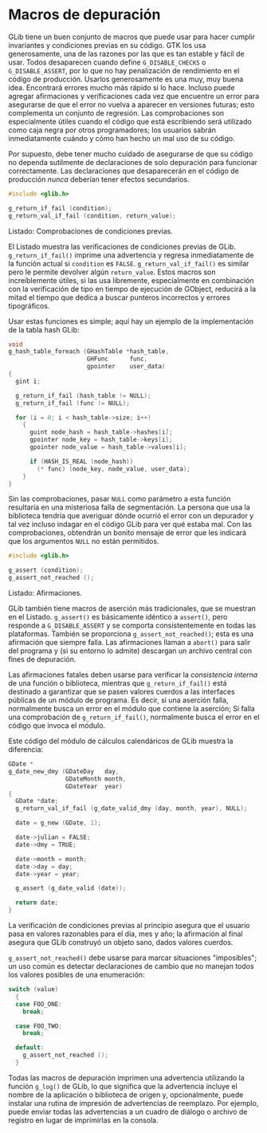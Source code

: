 # Macros de depuración

GLib tiene un buen conjunto de macros que puede usar para hacer cumplir invariantes y condiciones previas en su código. GTK los usa generosamente, una de las razones por las que es tan estable y fácil de usar. Todos desaparecen cuando define `G_DISABLE_CHECKS` o `G_DISABLE_ASSERT`, por lo que no hay penalización de rendimiento en el código de producción. Usarlos generosamente es una muy, muy buena idea. Encontrará errores mucho más rápido si lo hace. Incluso puede agregar afirmaciones y verificaciones cada vez que encuentre un error para asegurarse de que el error no vuelva a aparecer en versiones futuras; esto complementa un conjunto de regresión. Las comprobaciones son especialmente útiles cuando el código que está escribiendo será utilizado como caja negra por otros programadores; los usuarios sabrán inmediatamente cuándo y cómo han hecho un mal uso de su código.


Por supuesto, debe tener mucho cuidado de asegurarse de que su código no dependa sutilmente de declaraciones de solo depuración para funcionar correctamente. Las declaraciones que desaparecerán en el código de producción *nunca* deberían tener efectos secundarios.

<a id="glib-precondition"></a>

```c
#include <glib.h>

g_return_if_fail (condition);
g_return_val_if_fail (condition, return_value);
```

<div class="caption">

<p><span class="glib-precondition">Listado</span>: Comprobaciones de condiciones previas.</p>

</div>

El <span class="glib-precondition">Listado</span> muestra las verificaciones de condiciones previas de GLib. `g_return_if_fail()` imprime una advertencia y regresa inmediatamente de la función actual si `condition` es `FALSE`. `g_return_val_if_fail()` es similar pero le permite devolver algún `return_value`. Estos macros son increíblemente útiles, si las usa libremente, especialmente en
combinación con la verificación de tipo en tiempo de ejecución de GObject, reducirá a la mitad el tiempo que dedica a buscar punteros incorrectos y errores
tipográficos.


Usar estas funciones es simple; aquí hay un ejemplo de la implementación de la tabla hash GLib:

```c
void
g_hash_table_foreach (GHashTable *hash_table,
                      GHFunc      func,
                      gpointer    user_data)
{
  gint i;

  g_return_if_fail (hash_table != NULL);
  g_return_if_fail (func != NULL);

  for (i = 0; i < hash_table->size; i++)
    {
      guint node_hash = hash_table->hashes[i];
      gpointer node_key = hash_table->keys[i];
      gpointer node_value = hash_table->values[i];

      if (HASH_IS_REAL (node_hash))
        (* func) (node_key, node_value, user_data);
    }
}
```

Sin las comprobaciones, pasar `NULL` como parámetro a esta función resultaría en una misteriosa falla de segmentación. La persona que usa la biblioteca tendría que averiguar dónde ocurrió el error con un depurador y tal vez incluso indagar en el código GLib para ver qué estaba mal. Con las comprobaciones, obtendrán un bonito mensaje de error que les indicará que los argumentos `NULL` no están permitidos.

<a id="glib-assertions"></a>

```c
#include <glib.h>

g_assert (condition);
g_assert_not_reached ();
```

<div class="caption">

<p><span class="glib-assertions">Listado</span>: Afirmaciones.</p>

</div>

GLib también tiene macros de aserción más tradicionales, que se muestran en el <span class="glib-assertions">Listado</span>. `g_assert()` es básicamente idéntico a `assert()`, pero responde a `G_DISABLE_ASSERT` y se comporta consistentemente en todas las plataformas. También se proporciona `g_assert_not_reached()`; esta es una afirmación que siempre falla. Las afirmaciones llaman a `abort()` para salir del programa y (si su entorno lo admite) descargan un archivo central con fines de depuración.

Las afirmaciones fatales deben usarse para verificar la *consistencia interna* de una función o biblioteca, mientras que `g_return_if_fail()` está destinado a garantizar que se pasen valores cuerdos a las interfaces públicas de un módulo de programa. Es decir, si una aserción falla, normalmente busca un error en el módulo que contiene la aserción; Si falla una comprobación de `g_return_if_fail()`, normalmente busca el error en el código que invoca el módulo.

Este código del módulo de cálculos calendáricos de GLib muestra la diferencia:

```c
GDate *
g_date_new_dmy (GDateDay   day,
                GDateMonth month,
                GDateYear  year)
{
  GDate *date;
  g_return_val_if_fail (g_date_valid_dmy (day, month, year), NULL);

  date = g_new (GDate, 1);

  date->julian = FALSE;
  date->dmy = TRUE;

  date->month = month;
  date->day = day;
  date->year = year;

  g_assert (g_date_valid (date));

  return date;
}
```

La verificación de condiciones previas al principio asegura que el usuario pasa en valores razonables para el día, mes y año; la afirmación al final asegura que GLib construyó un objeto sano, dados valores cuerdos.

`g_assert_not_reached()` debe usarse para marcar situaciones "imposibles"; un uso común es detectar declaraciones de cambio que no manejan todos los valores posibles de una enumeración:

```c
switch (value)
  {
  case FOO_ONE:
    break;

  case FOO_TWO:
    break;

  default:
    g_assert_not_reached ();
  }
```

Todas las macros de depuración imprimen una advertencia utilizando la función `g_log()` de GLib, lo que significa que la advertencia incluye el nombre de la aplicación o biblioteca de origen y, opcionalmente, puede instalar una rutina de impresión de advertencias de reemplazo. Por ejemplo, puede enviar todas las advertencias a un cuadro de diálogo o archivo de registro en lugar de imprimirlas en la consola.

<!-- Habilitacion del enumeramiento de referencias -->

<div class="refs-glib"></div>